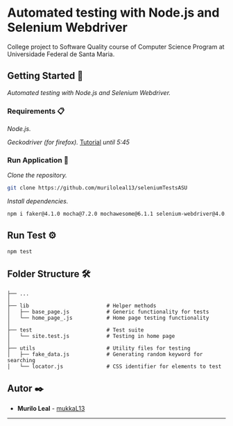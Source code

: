 # Automated testing with Node.js and Selenium Webdriver

College project to Software Quality course of Computer Science Program at Universidade Federal de Santa Maria.

## Getting Started 🚀

_Automated testing with Node.js and Selenium Webdriver._

### Requirements 📋

_Node.js._

_Geckodriver (for firefox)._ [Tutorial](https://youtu.be/fj0Ud16YJJw?t=110) _until 5:45_

### Run Application 🔧

_Clone the repository._

```sh
git clone https://github.com/muriloleal13/seleniumTestsASU
```

_Install dependencies._

```sh
npm i faker@4.1.0 mocha@7.2.0 mochawesome@6.1.1 selenium-webdriver@4.0.0-alpha.7 --save-dev --unsafe-perm=true --allow-root
```

## Run Test ⚙️

```sh
npm test
```

## Folder Structure 🛠️

    ├── ...
    │
    ├── lib                         # Helper methods
    │   ├── base_page.js            # Generic functionality for tests
    │   └── home_page_.js           # Home page testing functionality
    │
    ├── test                        # Test suite
    │   └── site.test.js            # Testing in home page
    │
    ├── utils                       # Utility files for testing
    │   ├── fake_data.js            # Generating random keyword for searching
    │   └── locator.js              # CSS identifier for elements to test

## Autor ✒️

* **Murilo Leal** - [mukkaL13](https://github.com/muriloleal13)


---
